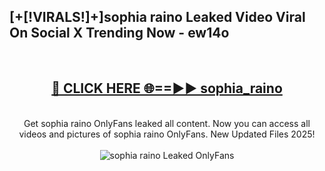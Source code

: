 <h2>[+[!VIRALS!]+]sophia raino Leaked Video Viral On Social X Trending Now - ew14o</h2>
<br>
<div align="center">
<h2><a href="https://libra.edu.pl?sophia_raino" rel="nofollow">🔴 CLICK HERE 🌐==►► sophia_raino</a></h2>
<br>
Get sophia raino OnlyFans leaked all content. Now you can access all videos and pictures of sophia raino OnlyFans. New Updated Files 2025!
<br>
<br>
<a href="https://libra.edu.pl?sophia_raino" rel="nofollow" data-target="animated-image.originalLink"><img src="https://i.ibb.co.com/WyWwxjT/player-gif2.gif" alt="sophia raino Leaked OnlyFans" style="max-width: 100%; display: inline-block;" data-target="animated-image.originalImage"></a>
</div>
<br>